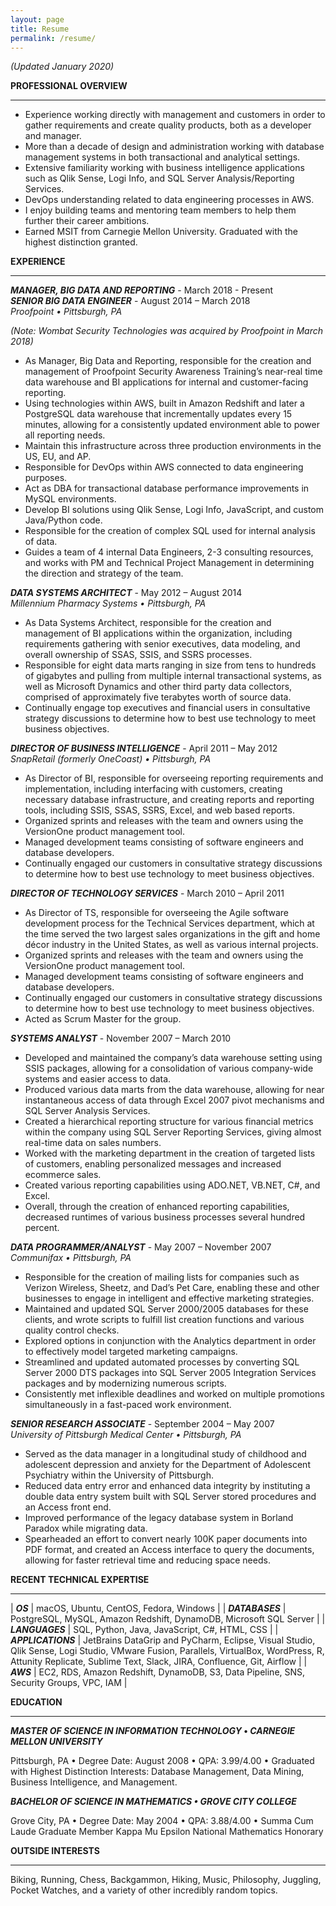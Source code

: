 ```yaml
---
layout: page
title: Resume
permalink: /resume/
---
```


_(Updated January 2020)_

**PROFESSIONAL OVERVIEW**

---

*   Experience working directly with management and customers in order to gather requirements and create quality products, both as a developer and manager.
*   More than a decade of design and administration working with database management systems in both transactional and analytical settings. 
*   Extensive familiarity working with business intelligence applications such as Qlik Sense, Logi Info, and SQL Server Analysis/Reporting Services.
*   DevOps understanding related to data engineering processes in AWS.
*   I enjoy building teams and mentoring team members to help them further their career ambitions.
*   Earned MSIT from Carnegie Mellon University. Graduated with the highest distinction granted.

**EXPERIENCE**

---

**_MANAGER, BIG DATA AND REPORTING_** - March 2018 - Present  
**_SENIOR BIG DATA ENGINEER_** - August 2014 – March 2018  
_Proofpoint • Pittsburgh, PA_

_(Note: Wombat Security Technologies was acquired by Proofpoint in March 2018)_

*   As Manager, Big Data and Reporting, responsible for the creation and management of Proofpoint Security Awareness Training’s near-real time data warehouse and BI applications for internal and customer-facing reporting. 
*   Using technologies within AWS, built in Amazon Redshift and later a PostgreSQL data warehouse that incrementally updates every 15 minutes, allowing for a consistently updated environment able to power all reporting needs.
*   Maintain this infrastructure across three production environments in the US, EU, and AP.
*   Responsible for DevOps within AWS connected to data engineering purposes.
*   Act as DBA for transactional database performance improvements in MySQL environments. 
*   Develop BI solutions using Qlik Sense, Logi Info, JavaScript, and custom Java/Python code.
*   Responsible for the creation of complex SQL used for internal analysis of data.
*   Guides a team of 4 internal Data Engineers, 2-3 consulting resources, and works with PM and Technical Project Management in determining the direction and strategy of the team.

**_DATA SYSTEMS ARCHITECT_** - May 2012 – August 2014  
_Millennium Pharmacy Systems • Pittsburgh, PA_

*   As Data Systems Architect, responsible for the creation and management of BI applications within the organization, including requirements gathering with senior executives, data modeling, and overall ownership of SSAS, SSIS, and SSRS processes.
*   Responsible for eight data marts ranging in size from tens to hundreds of gigabytes and pulling from multiple internal transactional systems, as well as Microsoft Dynamics and other third party data collectors, comprised of approximately five terabytes worth of source data.
*   Continually engage top executives and financial users in consultative strategy discussions to determine how to best use technology to meet business objectives.

**_DIRECTOR OF BUSINESS INTELLIGENCE_** - April 2011 – May 2012  
_SnapRetail (formerly OneCoast) • Pittsburgh, PA_

*   As Director of BI, responsible for overseeing reporting requirements and implementation, including interfacing with customers, creating necessary database infrastructure, and creating reports and reporting tools, including SSIS, SSAS, SSRS, Excel, and web based reports.
*   Organized sprints and releases with the team and owners using the VersionOne product management tool.
*   Managed development teams consisting of software engineers and database developers.
*   Continually engaged our customers in consultative strategy discussions to determine how to best use technology to meet business objectives.

**_DIRECTOR OF TECHNOLOGY SERVICES_** - March 2010 – April 2011

*   As Director of TS, responsible for overseeing the Agile software development process for the Technical Services department, which at the time served the two largest sales organizations in the gift and home décor industry in the United States, as well as various internal projects.
*   Organized sprints and releases with the team and owners using the VersionOne product management tool.
*   Managed development teams consisting of software engineers and database developers.
*   Continually engaged our customers in consultative strategy discussions to determine how to best use technology to meet business objectives.
*   Acted as Scrum Master for the group.

**_SYSTEMS ANALYST_** - November 2007 – March 2010

*   Developed and maintained the company’s data warehouse setting using SSIS packages, allowing for a consolidation of various company-wide systems and easier access to data.
*   Produced various data marts from the data warehouse, allowing for near instantaneous access of data through Excel 2007 pivot mechanisms and SQL Server Analysis Services.
*   Created a hierarchical reporting structure for various financial metrics within the company using SQL Server Reporting Services, giving almost real-time data on sales numbers.
*   Worked with the marketing department in the creation of targeted lists of customers, enabling personalized messages and increased ecommerce sales. 
*   Created various reporting capabilities using ADO.NET, VB.NET, C#, and Excel. 
*   Overall, through the creation of enhanced reporting capabilities, decreased runtimes of various business processes several hundred percent.

**_DATA PROGRAMMER/ANALYST_** - May 2007 – November 2007  
_Communifax • Pittsburgh, PA_

*   Responsible for the creation of mailing lists for companies such as Verizon Wireless, Sheetz, and Dad’s Pet Care, enabling these and other businesses to engage in intelligent and effective marketing strategies.
*   Maintained and updated SQL Server 2000/2005 databases for these clients, and wrote scripts to fulfill list creation functions and various quality control checks.
*   Explored options in conjunction with the Analytics department in order to effectively model targeted marketing campaigns.
*   Streamlined and updated automated processes by converting SQL Server 2000 DTS packages into SQL Server 2005 Integration Services packages and by modernizing numerous scripts.
*   Consistently met inflexible deadlines and worked on multiple promotions simultaneously in a fast-paced work environment.

**_SENIOR RESEARCH ASSOCIATE_** - September 2004 – May 2007  
_University of Pittsburgh Medical Center • Pittsburgh, PA_

*   Served as the data manager in a longitudinal study of childhood and adolescent depression and anxiety for the Department of Adolescent Psychiatry within the University of Pittsburgh.
*   Reduced data entry error and enhanced data integrity by instituting a double data entry system built with SQL Server stored procedures and an Access front end.
*   Improved performance of the legacy database system in Borland Paradox while migrating data.
*   Spearheaded an effort to convert nearly 100K paper documents into PDF format, and created an Access interface to query the documents, allowing for faster retrieval time and reducing space needs.

**RECENT TECHNICAL EXPERTISE**

---

| **_OS_**   | macOS, Ubuntu, CentOS, Fedora, Windows |
| **_DATABASES_** | PostgreSQL, MySQL, Amazon Redshift, DynamoDB, Microsoft SQL Server |
| **_LANGUAGES_** | SQL, Python, Java, JavaScript, C#, HTML, CSS |
| **_APPLICATIONS_** | JetBrains DataGrip and PyCharm, Eclipse, Visual Studio, Qlik Sense, Logi Studio, VMware Fusion, Parallels, VirtualBox, WordPress, R, Attunity Replicate, Sublime Text, Slack, JIRA, Confluence, Git, Airflow |
| **_AWS_** | EC2, RDS, Amazon Redshift, DynamoDB, S3, Data Pipeline, SNS, Security Groups, VPC, IAM |

**EDUCATION**

---

**_MASTER OF SCIENCE IN INFORMATION TECHNOLOGY_ • _CARNEGIE MELLON UNIVERSITY_**

Pittsburgh, PA • Degree Date: August 2008 • QPA: 3.99/4.00 • Graduated with Highest Distinction
Interests: Database Management, Data Mining, Business Intelligence, and Management.

**_BACHELOR OF SCIENCE IN MATHEMATICS • GROVE CITY COLLEGE_**

Grove City, PA • Degree Date: May 2004 • QPA: 3.88/4.00 • Summa Cum Laude Graduate
Member Kappa Mu Epsilon National Mathematics Honorary

**OUTSIDE INTERESTS**

---

Biking, Running, Chess, Backgammon, Hiking, Music, Philosophy, Juggling, Pocket Watches, and a variety of other incredibly random topics.
